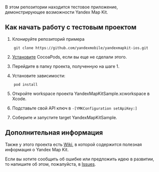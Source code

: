 В этом репозитории находится тестовое приложение, демонстрирующее возможности Yandex Map Kit.

Как начать работу с тестовым проектом
------------

1. Клонируйте репозиторий примера

```
    git clone https://github.com/yandexmobile/yandexmapkit-ios.git
```

2. [Установите](http://docs.cocoapods.org/guides/installing_cocoapods.html) CocoaPods, если вы еще не сделали этого.

3. Перейдите в папку проекта, полученную на шаге 1.

4. Установите зависимости:

```
    pod install
```

5. Откройте workspace проекта YandexMapKitSample.xcworkspace в Xcode.

6. Подставьте свой API ключ в `-[YMKConfiguration setApiKey:]`

7. Соберите и запустите target YandexMapKitSample.

Дополнительная информация
---------------------------

Также у этого проекта есть [Wiki](https://github.com/yandexmobile/yandexmapkit-ios/wiki), в которой содержится полезная информация о Yandex Map Kit.

Если вы хотите сообщить об ошибке или предложить идею в развитии, то напишите об этом, пожалуйста, в [Issues](https://github.com/yandexmobile/yandexmapkit-ios/issues).
